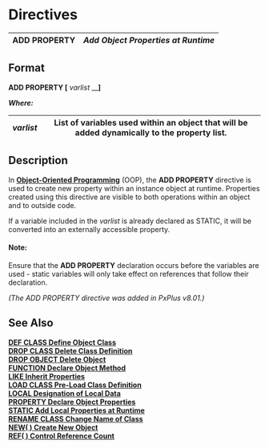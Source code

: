 # Directives 

**ADD PROPERTY** |  **_Add Object Properties at Runtime_**  
---|---  
  
##  Format

**ADD PROPERTY [**  _varlist_ __**]**  
  
**_Where:_**

_varlist_ |  List of variables used within an object that will be added dynamically to the property list.  
---|---  
  
##  Description

In **[Object-Oriented Programming](../PxPlus%20User%20Guide/Object-Oriented%20PxPlus/Introduction.md)** (OOP), the **ADD PROPERTY** directive is used to create new property within an instance object at runtime. Properties created using this directive are visible to both operations within an object and to outside code.

If a variable included in the _varlist_ is already declared as STATIC, it will be converted into an externally accessible property.

#### **Note:**  
Ensure that the **ADD PROPERTY** declaration occurs before the variables are used - static variables will only take effect on references that follow their declaration.

_(The ADD PROPERTY directive was added in PxPlus v8.01.)_

##  See Also

[**DEF CLASS Define Object Class**](def_class.md)  
[**DROP CLASS Delete Class Definition**](drop_class.md)  
[**DROP OBJECT Delete Object**](drop_object.md)  
[**FUNCTION Declare Object Method**](function.md)  
[**LIKE Inherit Properties**](like.md)  
[**LOAD CLASS Pre-Load Class Definition**](load_class.md)  
[**LOCAL Designation of Local Data**](local.md)  
[**PROPERTY Declare Object Properties**](property.md)  
[**STATIC Add Local Properties at Runtime**](static.md)  
[**RENAME CLASS Change Name of Class**](rename_class.md)  
[**NEW( ) Create New Object**](../functions/new.md)  
[**REF( ) Control Reference Count**](../functions/ref.md)
